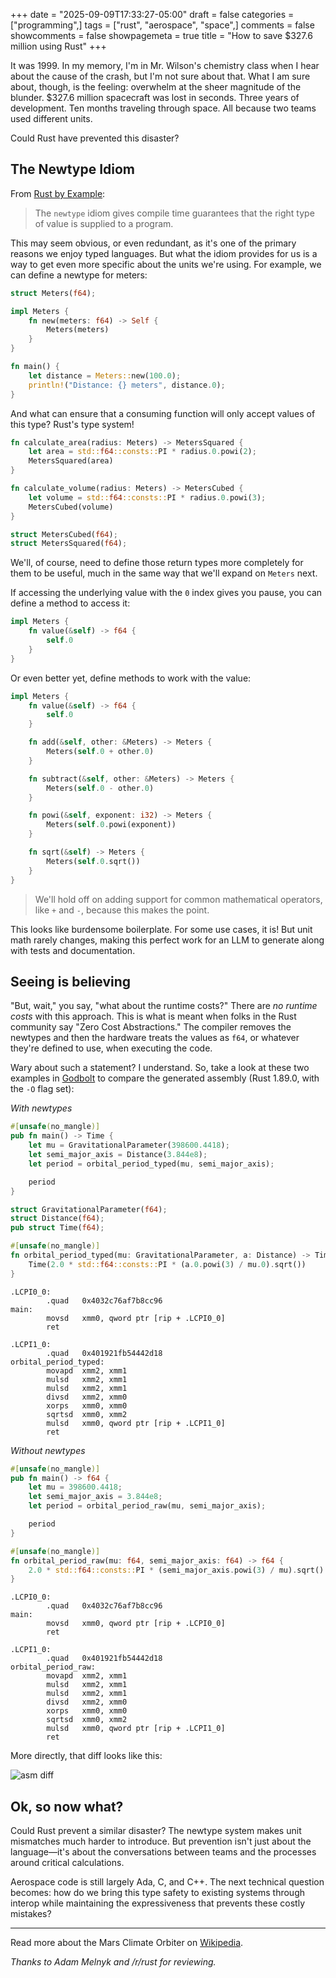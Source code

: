 +++
date = "2025-09-09T17:33:27-05:00"
draft = false
categories = ["programming",]
tags = ["rust", "aerospace", "space",]
comments = false
showcomments = false
showpagemeta = true
title = "How to save $327.6 million using Rust"
+++

It was 1999. In my memory, I'm in Mr. Wilson's chemistry class when I hear about the cause of the crash, but I'm not sure about that. What I am sure about, though, is the feeling: overwhelm at the sheer magnitude of the blunder. $327.6 million spacecraft was lost in seconds. Three years of development. Ten months traveling through space. All because two teams used different units.

Could Rust have prevented this disaster?

## The Newtype Idiom

From [Rust by Example](https://doc.rust-lang.org/rust-by-example/types/structs/newtype.html):

>The `newtype` idiom gives compile time guarantees that the right type of value is supplied to a program.

This may seem obvious, or even redundant, as it's one of the primary reasons we enjoy typed languages. But what the idiom provides for us is a way to get even more specific about the units we're using. For example, we can define a newtype for meters:

```rust
struct Meters(f64);

impl Meters {
    fn new(meters: f64) -> Self {
        Meters(meters)
    }
}

fn main() {
    let distance = Meters::new(100.0);
    println!("Distance: {} meters", distance.0);
}
```

And what can ensure that a consuming function will only accept values of this type? Rust's type system!

```rust
fn calculate_area(radius: Meters) -> MetersSquared {
    let area = std::f64::consts::PI * radius.0.powi(2);
    MetersSquared(area)
}

fn calculate_volume(radius: Meters) -> MetersCubed {
    let volume = std::f64::consts::PI * radius.0.powi(3);
    MetersCubed(volume)
}

struct MetersCubed(f64);
struct MetersSquared(f64);
```

We'll, of course, need to define those return types more completely for them to be useful, much in the same way that we'll expand on `Meters` next.

If accessing the underlying value with the `0` index gives you pause, you can define a method to access it:

```rust
impl Meters {
    fn value(&self) -> f64 {
        self.0
    }
}
```

Or even better yet, define methods to work with the value:

```rust
impl Meters {
    fn value(&self) -> f64 {
        self.0
    }

    fn add(&self, other: &Meters) -> Meters {
        Meters(self.0 + other.0)
    }

    fn subtract(&self, other: &Meters) -> Meters {
        Meters(self.0 - other.0)
    }

    fn powi(&self, exponent: i32) -> Meters {
        Meters(self.0.powi(exponent))
    }

    fn sqrt(&self) -> Meters {
        Meters(self.0.sqrt())
    }
}
```

>We'll hold off on adding support for common mathematical operators, like `+` and `-`, because this makes the point.

This looks like burdensome boilerplate. For some use cases, it is! But unit math rarely changes, making this perfect work for an LLM to generate along with tests and documentation.

## Seeing is believing

"But, wait," you say, "what about the runtime costs?" There are _no runtime costs_ with this approach. This is what is meant when folks in the Rust community say "Zero Cost Abstractions." The compiler removes the newtypes and then the hardware treats the values as `f64`, or whatever they're defined to use, when executing the code.

Wary about such a statement? I understand. So, take a look at these two examples in [Godbolt](https://godbolt.org/) to compare the generated assembly (Rust 1.89.0, with the `-O` flag set):

_With newtypes_

```rs
#[unsafe(no_mangle)]
pub fn main() -> Time {
    let mu = GravitationalParameter(398600.4418);
    let semi_major_axis = Distance(3.844e8);
    let period = orbital_period_typed(mu, semi_major_axis);

    period
}

struct GravitationalParameter(f64);
struct Distance(f64);
pub struct Time(f64);

#[unsafe(no_mangle)]
fn orbital_period_typed(mu: GravitationalParameter, a: Distance) -> Time {
    Time(2.0 * std::f64::consts::PI * (a.0.powi(3) / mu.0).sqrt())
}
```

```assembly
.LCPI0_0:
        .quad   0x4032c76af7b8cc96
main:
        movsd   xmm0, qword ptr [rip + .LCPI0_0]
        ret

.LCPI1_0:
        .quad   0x401921fb54442d18
orbital_period_typed:
        movapd  xmm2, xmm1
        mulsd   xmm2, xmm1
        mulsd   xmm2, xmm1
        divsd   xmm2, xmm0
        xorps   xmm0, xmm0
        sqrtsd  xmm0, xmm2
        mulsd   xmm0, qword ptr [rip + .LCPI1_0]
        ret
```

_Without newtypes_

```rs
#[unsafe(no_mangle)]
pub fn main() -> f64 {
    let mu = 398600.4418;
    let semi_major_axis = 3.844e8;
    let period = orbital_period_raw(mu, semi_major_axis);

    period
}

#[unsafe(no_mangle)]
fn orbital_period_raw(mu: f64, semi_major_axis: f64) -> f64 {
    2.0 * std::f64::consts::PI * (semi_major_axis.powi(3) / mu).sqrt()
}
```

```assembly
.LCPI0_0:
        .quad   0x4032c76af7b8cc96
main:
        movsd   xmm0, qword ptr [rip + .LCPI0_0]
        ret

.LCPI1_0:
        .quad   0x401921fb54442d18
orbital_period_raw:
        movapd  xmm2, xmm1
        mulsd   xmm2, xmm1
        mulsd   xmm2, xmm1
        divsd   xmm2, xmm0
        xorps   xmm0, xmm0
        sqrtsd  xmm0, xmm2
        mulsd   xmm0, qword ptr [rip + .LCPI1_0]
        ret
```

More directly, that diff looks like this:

![asm diff](/img/asm-diff.png)

## Ok, so now what?

Could Rust prevent a similar disaster? The newtype system makes unit mismatches much harder to introduce. But prevention isn't just about the language—it's about the conversations between teams and the processes around critical calculations.

Aerospace code is still largely Ada, C, and C++. The next technical question becomes: how do we bring this type safety to existing systems through interop while maintaining the expressiveness that prevents these costly mistakes?

* * *

Read more about the Mars Climate Orbiter on [Wikipedia](https://en.wikipedia.org/wiki/Mars_Climate_Orbiter).

_Thanks to Adam Melnyk and /r/rust for reviewing._
